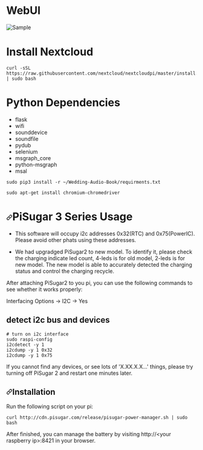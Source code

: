 <h1 id="webui">WebUI</h1>

![Sample](https://user-images.githubusercontent.com/81442784/211213577-1323ff6a-4214-4540-96cf-0b4b39d02c09.png)

<h1 id="dependencies">Install Nextcloud</h1>
<div class="snippet-clipboard-content notranslate position-relative overflow-auto" data-snippet-clipboard-copy-content="curl -sSL https://raw.githubusercontent.com/nextcloud/nextcloudpi/master/install.sh | sudo bash"><pre class="notranslate"><code>curl -sSL https://raw.githubusercontent.com/nextcloud/nextcloudpi/master/install.sh | sudo bash</code></pre></div>

<h1 id="dependencies">Python Dependencies</h1>
<ul>
<li>flask</li>
<li>wifi</li>
<li>sounddevice</li>
<li>soundfile</li>
<li>pydub</li>
<li>selenium</li>
<li>msgraph_core</li>
<li>python-msgraph</li>
<li>msal</li>
</ul>
<div class="snippet-clipboard-content notranslate position-relative overflow-auto" data-snippet-clipboard-copy-content="sudo pip3 install -r ~/Wedding-Audio-Book/requirments.txt"><pre class="notranslate"><code>sudo pip3 install -r ~/Wedding-Audio-Book/requirments.txt</code></pre></div>
<div class="snippet-clipboard-content notranslate position-relative overflow-auto" data-snippet-clipboard-copy-content="sudo apt-get install chromium-chromedriver"><pre class="notranslate"><code>sudo apt-get install chromium-chromedriver</code></pre></div>

<h1><a id="user-content-important" class="anchor" aria-hidden="true" href="#important"><svg class="octicon octicon-link" viewBox="0 0 16 16" version="1.1" width="16" height="16" aria-hidden="true"><path fill-rule="evenodd" d="M7.775 3.275a.75.75 0 001.06 1.06l1.25-1.25a2 2 0 112.83 2.83l-2.5 2.5a2 2 0 01-2.83 0 .75.75 0 00-1.06 1.06 3.5 3.5 0 004.95 0l2.5-2.5a3.5 3.5 0 00-4.95-4.95l-1.25 1.25zm-4.69 9.64a2 2 0 010-2.83l2.5-2.5a2 2 0 012.83 0 .75.75 0 001.06-1.06 3.5 3.5 0 00-4.95 0l-2.5 2.5a3.5 3.5 0 004.95 4.95l1.25-1.25a.75.75 0 00-1.06-1.06l-1.25 1.25a2 2 0 01-2.83 0z"></path></svg></a>PiSugar 3 Series Usage</h1>
<ul>
<li>
<p>This software will occupy i2c addresses 0x32(RTC) and 0x75(PowerIC). Please avoid other phats using these addresses.</p>
</li>
<li>
<p>We had upgradged PiSugar2 to new model. To identify it, please check the charging indicate led count, 4-leds is for old model, 2-leds is for new model. The new model is able to accurately detected the charging status and control the charging recycle.</p>
</li>
</ul>
<p>After attaching PiSugar2 to you pi, you can use the following commands to see whether it works properly:</p>
<div class="snippet-clipboard-content notranslate position-relative overflow-auto" data-snippet-clipboard-copy-content="# turn on i2c interface
sudo raspi-config

# Interfacing Options -&gt; I2C -&gt; Yes

<h2>detect i2c bus and devices</h2>
<pre class="notranslate"><code># turn on i2c interface
sudo raspi-config
i2cdetect -y 1
i2cdump -y 1 0x32
i2cdump -y 1 0x75
</code></pre></div>

<p>If you cannot find any devices, or see lots of 'X.XX.X.X...' things, please try turning off PiSugar 2 and restart one minutes later.</p>
<h2><a id="user-content-installation" class="anchor" aria-hidden="true" href="#installation"><svg class="octicon octicon-link" viewBox="0 0 16 16" version="1.1" width="16" height="16" aria-hidden="true"><path fill-rule="evenodd" d="M7.775 3.275a.75.75 0 001.06 1.06l1.25-1.25a2 2 0 112.83 2.83l-2.5 2.5a2 2 0 01-2.83 0 .75.75 0 00-1.06 1.06 3.5 3.5 0 004.95 0l2.5-2.5a3.5 3.5 0 00-4.95-4.95l-1.25 1.25zm-4.69 9.64a2 2 0 010-2.83l2.5-2.5a2 2 0 012.83 0 .75.75 0 001.06-1.06 3.5 3.5 0 00-4.95 0l-2.5 2.5a3.5 3.5 0 004.95 4.95l1.25-1.25a.75.75 0 00-1.06-1.06l-1.25 1.25a2 2 0 01-2.83 0z"></path></svg></a>Installation</h2>
<p>Run the following script on your pi:</p>
<div class="snippet-clipboard-content notranslate position-relative overflow-auto" data-snippet-clipboard-copy-content="curl http://cdn.pisugar.com/release/pisugar-power-manager.sh | sudo bash"><pre class="notranslate"><code>curl http://cdn.pisugar.com/release/pisugar-power-manager.sh | sudo bash
</code></pre></div>
<p>After finished, you can manage the battery by visiting http://&lt;your raspberry ip&gt;:8421 in your browser.</p>
<p>
